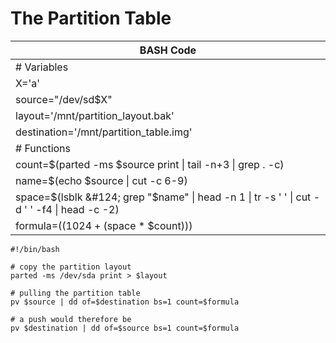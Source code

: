 # The Partition Table
| BASH Code |
| -- |
| # Variables |
| X='a' |
| source="/dev/sd$X" |
| layout='/mnt/partition_layout.bak' |
| destination='/mnt/partition_table.img' |
| # Functions |
| count=$(parted -ms $source print &#124; tail -n+3 &#124; grep . -c) |
| name=$(echo $source &#124; cut -c 6-9) |
| space=$(lsblk &#124; grep "$name" &#124; head -n 1 &#124; tr -s ' ' &#124; cut -d ' ' -f4 &#124; head -c -2) |
| formula=$((1024 + ($space * $count))) |

```
#!/bin/bash

# copy the partition layout
parted -ms /dev/sda print > $layout

# pulling the partition table
pv $source | dd of=$destination bs=1 count=$formula

# a push would therefore be
pv $destination | dd of=$source bs=1 count=$formula
```
